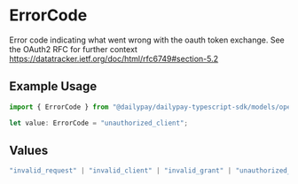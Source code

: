 # ErrorCode

Error code indicating what went wrong with the oauth token exchange. See the OAuth2 RFC for further context https://datatracker.ietf.org/doc/html/rfc6749#section-5.2

## Example Usage

```typescript
import { ErrorCode } from "@dailypay/dailypay-typescript-sdk/models/operations";

let value: ErrorCode = "unauthorized_client";
```

## Values

```typescript
"invalid_request" | "invalid_client" | "invalid_grant" | "unauthorized_client" | "unsupported_grant_type"
```